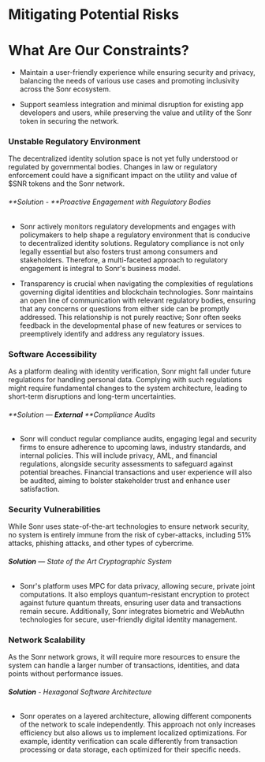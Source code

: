 # Mitigating Potential Risks

# What Are Our Constraints?

* Maintain a user-friendly experience while ensuring security and privacy, balancing the needs of various use cases and promoting inclusivity across the Sonr ecosystem.

* Support seamless integration and minimal disruption for existing app developers and users, while preserving the value and utility of the Sonr token in securing the network.

###

### **Unstable Regulatory Environment**

The decentralized identity solution space is not yet fully understood or regulated by governmental bodies. Changes in law or regulatory enforcement could have a significant impact on the utility and value of $SNR tokens and the Sonr network.

###### **Solution - **Proactive Engagement with Regulatory Bodies

* Sonr actively monitors regulatory developments and engages with policymakers to help shape a regulatory environment that is conducive to decentralized identity solutions. Regulatory compliance is not only legally essential but also fosters trust among consumers and stakeholders. Therefore, a multi-faceted approach to regulatory engagement is integral to Sonr's business model.

* Transparency is crucial when navigating the complexities of regulations governing digital identities and blockchain technologies. Sonr maintains an open line of communication with relevant regulatory bodies, ensuring that any concerns or questions from either side can be promptly addressed. This relationship is not purely reactive; Sonr often seeks feedback in the developmental phase of new features or services to preemptively identify and address any regulatory issues.

###

### **Software Accessibility**

As a platform dealing with identity verification, Sonr might fall under future regulations for handling personal data. Complying with such regulations might require fundamental changes to the system architecture, leading to short-term disruptions and long-term uncertainties.

###### **Solution — **External** **Compliance Audits

* Sonr will conduct regular compliance audits, engaging legal and security firms to ensure adherence to upcoming laws, industry standards, and internal policies. This will include privacy, AML, and financial regulations, alongside security assessments to safeguard against potential breaches. Financial transactions and user experience will also be audited, aiming to bolster stakeholder trust and enhance user satisfaction.

###

### **Security Vulnerabilities**

While Sonr uses state-of-the-art technologies to ensure network security, no system is entirely immune from the risk of cyber-attacks, including 51% attacks, phishing attacks, and other types of cybercrime.

###### **Solution** — State of the Art Cryptographic System

* Sonr's platform uses MPC for data privacy, allowing secure, private joint computations. It also employs quantum-resistant encryption to protect against future quantum threats, ensuring user data and transactions remain secure. Additionally, Sonr integrates biometric and WebAuthn technologies for secure, user-friendly digital identity management.

###

### **Network Scalability**

As the Sonr network grows, it will require more resources to ensure the system can handle a larger number of transactions, identities, and data points without performance issues.

###### **Solution** - Hexagonal Software Architecture

* Sonr operates on a layered architecture, allowing different components of the network to scale independently. This approach not only increases efficiency but also allows us to implement localized optimizations. For example, identity verification can scale differently from transaction processing or data storage, each optimized for their specific needs.

